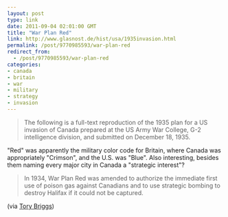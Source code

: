 ```yaml
---
layout: post
type: link
date: 2011-09-04 02:01:00 GMT
title: "War Plan Red"
link: http://www.glasnost.de/hist/usa/1935invasion.html
permalink: /post/9770985593/war-plan-red
redirect_from: 
  - /post/9770985593/war-plan-red
categories:
- canada
- britain
- war
- military
- strategy
- invasion
---
```

<blockquote>The following is a full-text reproduction of the 1935 plan for a US invasion of Canada prepared at the US Army War College, G-2 intelligence division, and submitted on December 18, 1935.</blockquote>
<p>"Red" was apparently the military color code for Britain, where Canada was appropriately "Crimson", and the U.S. was "Blue". Also interesting, besides them naming every major city in Canada a "strategic interest"?</p>
<blockquote>In 1934, War Plan Red was amended to authorize the immediate first use of poison gas against Canadians and to use strategic bombing to destroy Halifax if it could not be captured.</blockquote>
<p>(via <a href="http://torybriggs.com/2011/08/26/war-plan-red/">Tory Briggs</a>)</p>